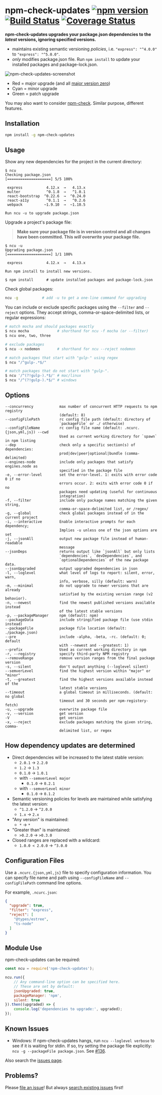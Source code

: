 # npm-check-updates [![npm version](https://badge.fury.io/js/npm-check-updates.svg)](https://www.npmjs.com/package/npm-check-updates) [![Build Status](https://github.com/raineorshine/npm-check-updates/workflows/Tests/badge.svg?branch=master)](https://github.com/raineorshine/npm-check-updates/actions?query=workflow%3ATests+branch%3Amaster) [![Coverage Status](https://coveralls.io/repos/github/raineorshine/npm-check-updates/badge.svg?branch=master)](https://coveralls.io/github/raineorshine/npm-check-updates?branch=master)

**npm-check-updates upgrades your package.json dependencies to the *latest* versions, ignoring specified versions.**

- maintains existing semantic versioning *policies*, i.e. `"express": "^4.0.0"` to `"express": "^5.0.0"`.
- *only* modifies package.json file. Run `npm install` to update your installed packages and package-lock.json.

![npm-check-updates-screenshot](https://github.com/raineorshine/npm-check-updates/blob/master/.github/screenshot.png?raw=true)

- Red = major upgrade (and all [major version zero](https://semver.org/#spec-item-4))
- Cyan = minor upgrade
- Green = patch upgrade

You may also want to consider [npm-check](https://github.com/dylang/npm-check). Similar purpose, different features.

## Installation

```sh
npm install -g npm-check-updates
```

## Usage

Show any new dependencies for the project in the current directory:

```console
$ ncu
Checking package.json
[====================] 5/5 100%

 express           4.12.x  →   4.13.x
 multer            ^0.1.8  →   ^1.0.1
 react-bootstrap  ^0.22.6  →  ^0.24.0
 react-a11y        ^0.1.1  →   ^0.2.6
 webpack          ~1.9.10  →  ~1.10.5

Run ncu -u to upgrade package.json
```

Upgrade a project's package file:

> **Make sure your package file is in version control and all changes have been committed. This *will* overwrite your package file.**

```console
$ ncu -u
Upgrading package.json
[====================] 1/1 100%

 express           4.12.x  →   4.13.x

Run npm install to install new versions.

$ npm install      # update installed packages and package-lock.json
```

Check global packages:

```sh
ncu -g           # add -u to get a one-line command for upgrading
```

You can include or exclude specific packages using the `--filter` and `--reject` options. They accept strings, comma-or-space-delimited lists, or regular expressions:

```sh
# match mocha and should packages exactly
$ ncu mocha             # shorthand for ncu -f mocha (or --filter)
$ ncu one, two, three

# exclude packages
$ ncu -x nodemon        # shorthand for ncu --reject nodemon

# match packages that start with "gulp-" using regex
$ ncu "/^gulp-.*$/"

# match packages that do not start with "gulp-".
$ ncu '/^(?!gulp-).*$/' # mac/linux
$ ncu "/^(?!gulp-).*$/" # windows
```

## Options

```text
--concurrency            max number of concurrent HTTP requests to npm registry
                         (default: 8)
--configFilePath         rc config file path (default: directory of
                         `packageFile` or ./ otherwise)
--configFileName         rc config file name (default: .ncurc.{json,yml,js}) --cwd
                         Used as current working directory for `spawn` in npm listing
--dep                    check only a specific section(s) of dependencies:
                         prod|dev|peer|optional|bundle (comma-delimited)
--engines-node           include only packages that satisfy engines.node as
                         specified in the package file
-e, --error-level        set the error-level. 1: exits with error code 0 if no
                         errors occur. 2: exits with error code 0 if no
                         packages need updating (useful for continuous
                         integration)
-f, --filter             include only package names matching the given string,
                         comma-or-space-delimited list, or /regex/
-g, --global             check global packages instead of in the current project
-i, --interactive        Enable interactive prompts for each dependency;
                         Implies -u unless one of the json options are set
-j, --jsonAll            output new package file instead of human-readable
                         message
--jsonDeps               returns output like `jsonAll` but only lists
                         `dependencies`, `devDependencies`, and
                         `optionalDependencies` of the new package data.
--jsonUpgraded           output upgraded dependencies in json
-l, --loglevel           what level of logs to report: silent, error, warn,
                         info, verbose, silly (default: warn)
-m, --minimal            do not upgrade to newer versions that are already
                         satisfied by the existing version range (v2 behavior).
-n, --newest             find the newest published versions available instead
                         of the latest stable versions
-p, --packageManager     npm (default: npm)
--packageData            include stringified package file (use stdin instead)
--packageFile            package file location (default: ./package.json)
--pre                    include -alpha, -beta, -rc. (default: 0; default
                         with --newest and --greatest: 1)
--prefix                 Used as current working directory in npm
-r, --registry           specify third-party NPM registry
--removeRange            remove version ranges from the final package version
-s, --silent             don't output anything (--loglevel silent)
--semverLevel            find the highest version within "major" or "minor"
-t, --greatest           find the highest versions available instead of the
                         latest stable versions
--timeout                a global timeout in milliseconds. (default: no global
                         timeout and 30 seconds per npm-registery-fetch)
-u, --upgrade            overwrite package file
-v, --version            get version
-V                       get version
-x, --reject             exclude packages matching the given string, comma-
                         delimited list, or regex
```

## How dependency updates are determined

- Direct dependencies will be increased to the latest stable version:
  - `2.0.1` → `2.2.0`
  - `1.2` → `1.3`
  - `0.1.0` → `1.0.1`
  - with `--semverLevel major`
    - `0.1.0` → `0.2.1`
  - with `--semverLevel minor`
    - `0.1.0` → `0.1.2`
- Semantic versioning policies for levels are maintained while satisfying the latest version:
  - `^1.2.0` → `^2.0.0`
  - `1.x` → `2.x`
- "Any version" is maintained:
  - `*` → `*`
- "Greater than" is maintained:
  - `>0.2.0` → `>0.3.0`
- Closed ranges are replaced with a wildcard:
  - `1.0.0 < 2.0.0` → `^3.0.0`

## Configuration Files

Use a `.ncurc.{json,yml,js}` file to specify configuration information.
You can specify file name and path using `--configFileName` and `--configFilePath`
command line options.

For example, `.ncurc.json`:

```json
{
  "upgrade": true,
  "filter": "express",
  "reject": [
    "@types/estree",
    "ts-node"
  ]
}
```

## Module Use

npm-check-updates can be required:

```js
const ncu = require('npm-check-updates');

ncu.run({
    // Any command-line option can be specified here.
    // These are set by default:
    jsonUpgraded: true,
    packageManager: 'npm',
    silent: true
}).then((upgraded) => {
    console.log('dependencies to upgrade:', upgraded);
});
```

## Known Issues

- Windows: If npm-check-updates hangs, run `ncu --loglevel verbose` to see if it is waiting for stdin. If so, try setting the package file explicitly: `ncu -g --packageFile package.json`. See [#136](https://github.com/raineorshine/npm-check-updates/issues/136#issuecomment-155721102).

Also search the [issues page](https://github.com/raineorshine/npm-check-updates/issues).

## Problems?

Please [file an issue](https://github.com/raineorshine/npm-check-updates/issues)! But always [search existing issues](https://github.com/raineorshine/npm-check-updates/issues?utf8=%E2%9C%93&q=is%3Aissue) first!
